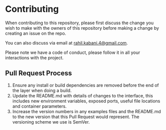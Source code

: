# Contributing

When contributing to this repository, please first discuss the change you wish to make with the owners of this repository before making a change by creating an issue on the repo.

You can also discuss via email at rahil.kabani.4@gmail.com.

Please note we have a code of conduct, please follow it in all your interactions with the project.

## Pull Request Process

1. Ensure any install or build dependencies are removed before the end of the layer when doing a build.
2. Update the README.md with details of changes to the interface, this includes new environment variables, exposed ports, useful file locations and container parameters.
3. Increase the version numbers in any examples files and the README.md to the new version that this Pull Request would represent. The versioning scheme we use is SemVer.
